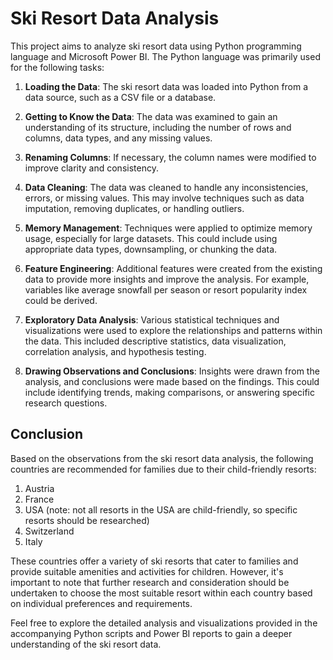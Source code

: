 # Ski Resort Data Analysis

This project aims to analyze ski resort data using Python programming language and Microsoft Power BI. The Python language was primarily used for the following tasks:

1. **Loading the Data**: The ski resort data was loaded into Python from a data source, such as a CSV file or a database.

2. **Getting to Know the Data**: The data was examined to gain an understanding of its structure, including the number of rows and columns, data types, and any missing values.

3. **Renaming Columns**: If necessary, the column names were modified to improve clarity and consistency.

4. **Data Cleaning**: The data was cleaned to handle any inconsistencies, errors, or missing values. This may involve techniques such as data imputation, removing duplicates, or handling outliers.

5. **Memory Management**: Techniques were applied to optimize memory usage, especially for large datasets. This could include using appropriate data types, downsampling, or chunking the data.

6. **Feature Engineering**: Additional features were created from the existing data to provide more insights and improve the analysis. For example, variables like average snowfall per season or resort popularity index could be derived.

7. **Exploratory Data Analysis**: Various statistical techniques and visualizations were used to explore the relationships and patterns within the data. This included descriptive statistics, data visualization, correlation analysis, and hypothesis testing.

8. **Drawing Observations and Conclusions**: Insights were drawn from the analysis, and conclusions were made based on the findings. This could include identifying trends, making comparisons, or answering specific research questions.

## Conclusion

Based on the observations from the ski resort data analysis, the following countries are recommended for families due to their child-friendly resorts:

1. Austria
2. France
3. USA (note: not all resorts in the USA are child-friendly, so specific resorts should be researched)
4. Switzerland
5. Italy

These countries offer a variety of ski resorts that cater to families and provide suitable amenities and activities for children. However, it's important to note that further research and consideration should be undertaken to choose the most suitable resort within each country based on individual preferences and requirements.

Feel free to explore the detailed analysis and visualizations provided in the accompanying Python scripts and Power BI reports to gain a deeper understanding of the ski resort data.
